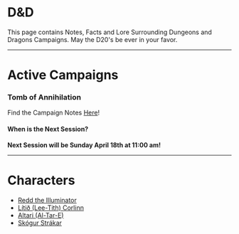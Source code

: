 # D&D
This page contains Notes, Facts and Lore Surrounding Dungeons and Dragons Campaigns. May the D20's be ever in your favor.

---
# Active Campaigns
### Tomb of Annihilation
Find the Campaign Notes [Here](notes/campaign_notes-Tomb_of_Annihilation.md)!
#### When is the Next Session?
**Next Session will be Sunday April 18th at 11:00 am!**

---
# Characters
- [Redd the Illuminator](notes/redd_character_notes.md)
- [Lítið (Lee-Tith) Corlinn](notes/lt_character_notes.md)
- [Altari  (Al-Tar-E)](notes/at_character_notes.md)
- [Skógur Strákar](notes/skogur_character_notes.md)
